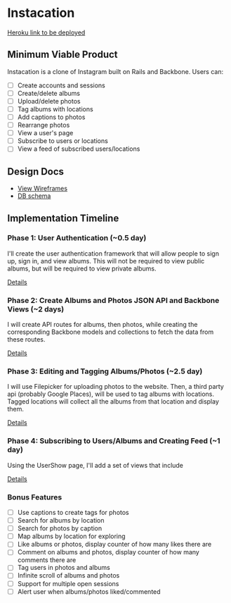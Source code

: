 # Instacation

[Heroku link to be deployed][heroku]

[heroku]: http://www.cssherry.com/

## Minimum Viable Product
Instacation is a clone of Instagram built on Rails and Backbone. Users can:

- [ ] Create accounts and sessions
- [ ] Create/delete albums
- [ ] Upload/delete photos
- [ ] Tag albums with locations
- [ ] Add captions to photos
- [ ] Rearrange photos
- [ ] View a user's page
- [ ] Subscribe to users or locations
- [ ] View a feed of subscribed users/locations

## Design Docs
* [View Wireframes][views]
* [DB schema][schema]

[views]: ./docs/views.md
[schema]: ./docs/schema.md

## Implementation Timeline

### Phase 1: User Authentication (~0.5 day)
I'll create the user authentication framework that will allow people to sign up, sign in, and view albums. This will not be required to view public albums, but will be required to view private albums.

[Details][phase-one]

### Phase 2: Create Albums and Photos JSON API and Backbone Views (~2 days)
I will create API routes for albums, then photos, while creating the corresponding Backbone models and collections to fetch the data from these routes.

[Details][phase-two]

### Phase 3: Editing and Tagging Albums/Photos (~2.5 day)
I will use Filepicker for uploading photos to the website. Then, a third party api (probably Google Places), will be used to tag albums with locations. Tagged locations will collect all the albums from that location and display them.

[Details][phase-three]

### Phase 4: Subscribing to Users/Albums and Creating Feed (~1 day)
Using the UserShow page, I'll add a set of views that include

[Details][phase-four]

### Bonus Features
- [ ] Use captions to create tags for photos
- [ ] Search for albums by location
- [ ] Search for photos by caption
- [ ] Map albums by location for exploring
- [ ] Like albums or photos, display counter of how many likes there are
- [ ] Comment on albums and photos, display counter of how many comments there are
- [ ] Tag users in photos and albums
- [ ] Infinite scroll of albums and photos
- [ ] Support for multiple open sessions
- [ ] Alert user when albums/photos liked/commented

[phase-one]: ./docs/phases/phase1.md
[phase-two]: ./docs/phases/phase2.md
[phase-three]: ./docs/phases/phase3.md
[phase-four]: ./docs/phases/phase4.md
